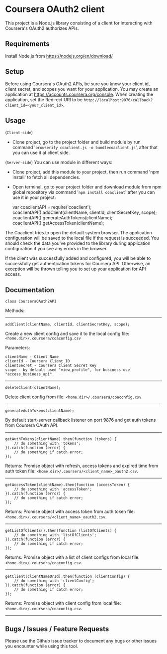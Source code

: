 Coursera OAuth2 client
======================

This project is a Node.js library consisting of a client for interacting with Coursera's OAuth2 authorizes APIs.

Requirements
-----
Install Node.js from https://nodejs.org/en/download/

Setup
-----

Before using Coursera's OAuth2 APIs, be sure you know your client id,
client secret, and scopes you want for your application. You may create
an application at https://accounts.coursera.org/console. When creating the
application, set the Redirect URI to be ``http://localhost:9876/callback?client_id=<your_client_id>``.

Usage
------
(``Client-side``)
- Clone project, go to the project folder and build module by run command '``browserify coaclient.js -o bundlecoaclient.js``', after that you can use it at client side.

(``Server-side``)
You can use module in different ways:
- Clone project, add this module to your project, then run command 'npm install' to fetch all dependencies.
- Open terminal, go to your project folder and download module from npm global repository via command '``npm install coaclient``' after you can use it in your project:


    var coaclientAPI = require('coaclient');
    coaclientAPI().addClient(clientName, clientId, clientSecretKey, scope);
    coaclientAPI().generateAuthTokens(clientName);
    coaclientAPI().getAccessToken(clientName);

The Coaclient tries to open the default system browser. The application configuration will be saved to the local file if the request is succeeded.
You should check the data you've provided to the library during application configuration if you see any errors in the browser.

If the client was successfully added and configured, you will be able to successfully get authentication tokens for Coursera API. Otherwise, an exception will be thrown telling you to set up your application for API access.

Documentation
-----

``class CourseraOAuth2API``

Methods:

----
    addClient(clientName, clientId, clientSecretKey, scope);

Create a new client config and save it to the local config file: ``<home.dir>/.coursera/coaconfig.csv``

Parameters:

    clientName - Client Name
    clientId - Coursera Client ID
    clientSecret - Coursera Client Secret Key
    scope - by default used "view_profile", for business use "access_business_api".
----

    deleteClient(clientName);

Delete client config from file: ``<home.dir>/.coursera/coaconfig.csv``

----
    generateAuthTokens(clientName);

By default start-server callback listener on port 9876 and get auth tokens from Coursera OAuth API.

----
    getAuthTokens(clientName).then(function (tokens) {
        // do something with 'tokens';
    }).catch(function (error) {
        // do something if catch error;
    });

Returns:
Promise object with refresh, access tokens and expired time from auth token file:  ``<home.dir>/.coursera/<client_name>_oauth2.csv``.

----
    getAccessToken(clientName).then(function (accessToken) {
        // do something with 'accessToken';
    }).catch(function (error) {
        // do something if catch error;
    });

Returns:
Promise object with access token from auth token file:  ``<home.dir>/.coursera/<client_name>_oauth2.csv``.

----
    getListOfClients().then(function (listOfClients) {
        // do something with 'listOfClients';
    }).catch(function (error) {
        // do something if catch error;
    });

Returns:
Promise object with a list of client configs from local file: ``<home.dir>/.coursera/coaconfig.csv``.

----
    getClient(clientNameOrId).then(function (clientConfig) {
        // do something with 'clientConfig';
    }).catch(function (error) {
        // do something if catch error;
    });

Returns:
Promise object with client config from local file: ``<home.dir>/.coursera/coaconfig.csv``.

----

Bugs / Issues / Feature Requests
-----

Please use the Github issue tracker to document any bugs or other issues you
encounter while using this tool.
